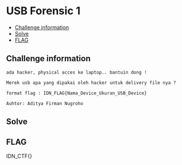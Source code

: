 # USB Forensic 1

- [Challenge information](#challenge-information)
- [Solve](#solve)
- [FLAG](#flag)

## Challenge information

```text
ada hacker, physical acces ke laptop.. bantuin dong !

Merek usb apa yang dipakai oleh hacker untuk delivery file nya ?

format flag : IDN_FLAG{Nama_Device_Ukuran_USB_Device}

Auhtor: Aditya Firman Nugroho
```

## Solve



## FLAG
IDN_CTF{}
